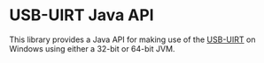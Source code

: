 # USB-UIRT Java API

This library provides a Java API for making use of the [USB-UIRT](http://www.usbuirt.com) on Windows using either a 32-bit or 64-bit JVM.
